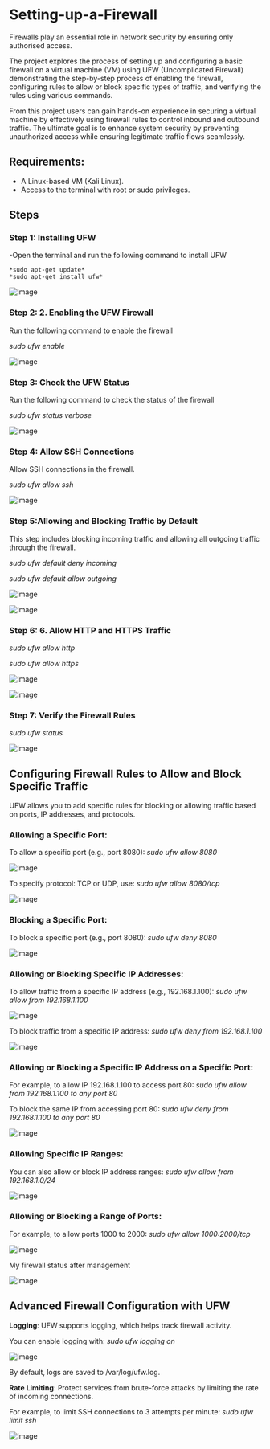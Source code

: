 # Setting-up-a-Firewall
Firewalls play an essential role in network security by ensuring only authorised access.

The project explores the process of setting up and configuring a basic firewall on a virtual machine (VM) using UFW (Uncomplicated Firewall) demonstrating the step-by-step process of enabling the firewall, configuring rules to allow or block specific types of traffic, and verifying the rules using various commands. 

From this project users can gain hands-on experience in securing a virtual machine by effectively using firewall rules to control inbound and outbound traffic. The ultimate goal is to enhance system security by preventing unauthorized access while ensuring legitimate traffic flows seamlessly.

## Requirements:
- A Linux-based VM (Kali Linux).
- Access to the terminal with root or sudo privileges.

## Steps

### Step 1: Installing UFW
-Open the terminal and run the following command to install UFW

    *sudo apt-get update*
    *sudo apt-get install ufw*

![image](https://github.com/user-attachments/assets/e36b3c73-f240-4779-8643-2958fc7b7e1c)

### Step 2: 2.	Enabling the UFW Firewall

Run the following command to enable the firewall

*sudo ufw enable*

![image](https://github.com/user-attachments/assets/7338a911-883f-4ab6-ab41-5e20548c69df)

### Step 3: Check the UFW Status

Run the following command to check the status of the firewall

*sudo ufw status verbose*

![image](https://github.com/user-attachments/assets/182337d7-96d1-4f6c-969f-ca094bd90ff8)

### Step 4: Allow SSH Connections

Allow SSH connections in the firewall.

*sudo ufw allow ssh*

![image](https://github.com/user-attachments/assets/37603753-13a9-4519-8007-bec2f6647391)

### Step 5:Allowing and Blocking Traffic by Default

This step includes blocking incoming traffic and allowing all outgoing traffic through the firewall.


*sudo ufw default deny incoming*

*sudo ufw default allow outgoing*

![image](https://github.com/user-attachments/assets/32af60ea-a78b-4f2e-8fc6-e6a826dc5e20)

![image](https://github.com/user-attachments/assets/da545ea8-be00-4eb3-a1c4-eb8aa2bba68c)

### Step 6: 6.	Allow HTTP and HTTPS Traffic

*sudo ufw allow http*

*sudo ufw allow https*

![image](https://github.com/user-attachments/assets/f77707fc-9f2a-479e-9845-3bec0e6a441c)

![image](https://github.com/user-attachments/assets/b0fd8a73-1d93-4ec8-ba80-55700ae37a74)

### Step 7: Verify the Firewall Rules

*sudo ufw status*

![image](https://github.com/user-attachments/assets/1fa85fb6-78b6-4d1d-87ee-bb78388e1312)

## Configuring Firewall Rules to Allow and Block Specific Traffic

UFW allows you to add specific rules for blocking or allowing traffic based on ports, IP addresses, and protocols.

### Allowing a Specific Port: 

To allow a specific port (e.g., port 8080): *sudo ufw allow 8080*

![image](https://github.com/user-attachments/assets/4d183479-8079-4593-a5af-3cebde3e24a6)

To specify protocol: TCP or UDP, use: *sudo ufw allow 8080/tcp*

![image](https://github.com/user-attachments/assets/c2282ab1-bbfa-4df5-8ccc-4353e6c27632)

### Blocking a Specific Port: 

To block a specific port (e.g., port 8080): *sudo ufw deny 8080*

![image](https://github.com/user-attachments/assets/c3ea3d25-b37a-4945-88bb-f1590e94607e)


### Allowing or Blocking Specific IP Addresses:

To allow traffic from a specific IP address (e.g., 192.168.1.100): *sudo ufw allow from 192.168.1.100*

![image](https://github.com/user-attachments/assets/be1846d6-ebf2-4bc5-8c95-baef0771879e)


To block traffic from a specific IP address: *sudo ufw deny from 192.168.1.100*

![image](https://github.com/user-attachments/assets/f51f852d-2512-4a65-bf71-1308dac0daa2)


### Allowing or Blocking a Specific IP Address on a Specific Port: 

For example, to allow IP 192.168.1.100 to access port 80: *sudo ufw allow from 192.168.1.100 to any port 80*

To block the same IP from accessing port 80: *sudo ufw deny from 192.168.1.100 to any port 80*

![image](https://github.com/user-attachments/assets/22cad3bd-4984-4070-9a6e-065e3be99ab4)

### Allowing Specific IP Ranges:

You can also allow or block IP address ranges: *sudo ufw allow from 192.168.1.0/24*

![image](https://github.com/user-attachments/assets/ddedd76b-5c86-4780-b4dc-b1b0e5fa9faa)


### Allowing or Blocking a Range of Ports: 

For example, to allow ports 1000 to 2000: *sudo ufw allow 1000:2000/tcp*

![image](https://github.com/user-attachments/assets/b9717451-31d4-4f08-a2a6-93a0e1bccb68)


My firewall status after management

![image](https://github.com/user-attachments/assets/2979360a-0a07-4da8-bab8-9abc5a8d219a)

## Advanced Firewall Configuration with UFW


**Logging**: UFW supports logging, which helps track firewall activity. 

You can enable logging with: *sudo ufw logging on*

![image](https://github.com/user-attachments/assets/14c65b2f-4322-4064-a236-354e4e49008c)

 
By default, logs are saved to /var/log/ufw.log.

**Rate Limiting**: Protect services from brute-force attacks by limiting the rate of incoming connections.

For example, to limit SSH connections to 3 attempts per minute: *sudo ufw limit ssh*

![image](https://github.com/user-attachments/assets/de1cdc0f-534b-4fe9-a886-cd99af51e164)






